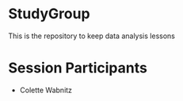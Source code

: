 # StudyGroup
This is the repository to keep data analysis lessons

# Session Participants
 * Colette Wabnitz